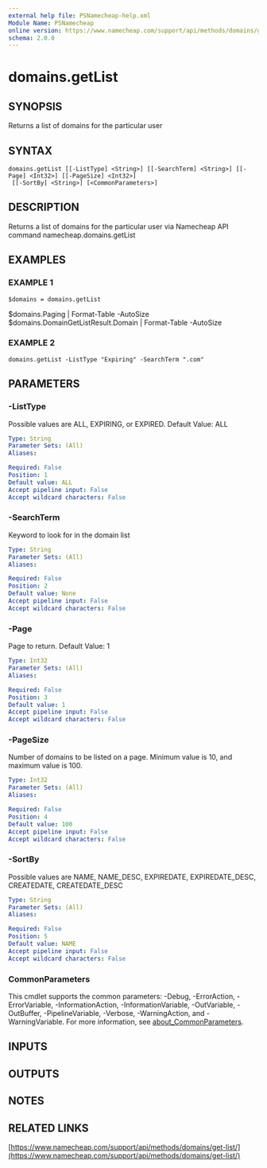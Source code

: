```yaml
---
external help file: PSNamecheap-help.xml
Module Name: PSNamecheap
online version: https://www.namecheap.com/support/api/methods/domains/get-list/
schema: 2.0.0
---
```


# domains.getList

## SYNOPSIS
Returns a list of domains for the particular user

## SYNTAX

```
domains.getList [[-ListType] <String>] [[-SearchTerm] <String>] [[-Page] <Int32>] [[-PageSize] <Int32>]
 [[-SortBy] <String>] [<CommonParameters>]
```

## DESCRIPTION
Returns a list of domains for the particular user via Namecheap API command namecheap.domains.getList

## EXAMPLES

### EXAMPLE 1
```
$domains = domains.getList
```

$domains.Paging | Format-Table -AutoSize
$domains.DomainGetListResult.Domain | Format-Table -AutoSize

### EXAMPLE 2
```
domains.getList -ListType "Expiring" -SearchTerm ".com"
```

## PARAMETERS

### -ListType
Possible values are ALL, EXPIRING, or EXPIRED.
Default Value: ALL

```yaml
Type: String
Parameter Sets: (All)
Aliases:

Required: False
Position: 1
Default value: ALL
Accept pipeline input: False
Accept wildcard characters: False
```

### -SearchTerm
Keyword to look for in the domain list

```yaml
Type: String
Parameter Sets: (All)
Aliases:

Required: False
Position: 2
Default value: None
Accept pipeline input: False
Accept wildcard characters: False
```

### -Page
Page to return.
Default Value: 1

```yaml
Type: Int32
Parameter Sets: (All)
Aliases:

Required: False
Position: 3
Default value: 1
Accept pipeline input: False
Accept wildcard characters: False
```

### -PageSize
Number of domains to be listed on a page.
Minimum value is 10, and maximum value is 100.

```yaml
Type: Int32
Parameter Sets: (All)
Aliases:

Required: False
Position: 4
Default value: 100
Accept pipeline input: False
Accept wildcard characters: False
```

### -SortBy
Possible values are NAME, NAME_DESC, EXPIREDATE, EXPIREDATE_DESC, CREATEDATE, CREATEDATE_DESC

```yaml
Type: String
Parameter Sets: (All)
Aliases:

Required: False
Position: 5
Default value: NAME
Accept pipeline input: False
Accept wildcard characters: False
```

### CommonParameters
This cmdlet supports the common parameters: -Debug, -ErrorAction, -ErrorVariable, -InformationAction, -InformationVariable, -OutVariable, -OutBuffer, -PipelineVariable, -Verbose, -WarningAction, and -WarningVariable. For more information, see [about_CommonParameters](http://go.microsoft.com/fwlink/?LinkID=113216).

## INPUTS

## OUTPUTS

## NOTES

## RELATED LINKS

[https://www.namecheap.com/support/api/methods/domains/get-list/](https://www.namecheap.com/support/api/methods/domains/get-list/)

